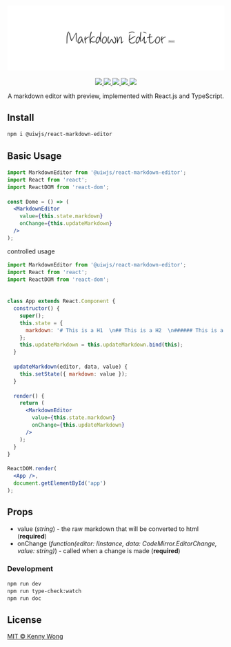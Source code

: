 <p align="center">
  <a href="https://github.com/uiwjs/react-markdown-editor">
    <img src="./website/logo.svg?sanitize=true">
  </a>
</p>

<!--dividing-->

<p align="center">
  <a href="https://github.com/uiwjs/react-markdown-editor/issues">
    <img src="https://img.shields.io/github/issues/uiwjs/react-markdown-editor.svg">
  </a>
  <a href="https://github.com/uiwjs/react-markdown-editor/network">
    <img src="https://img.shields.io/github/forks/uiwjs/react-markdown-editor.svg">
  </a>
  <a href="https://github.com/uiwjs/react-markdown-editor/stargazers">
    <img src="https://img.shields.io/github/stars/uiwjs/react-markdown-editor.svg">
  </a>
  <a href="https://github.com/uiwjs/react-markdown-editor/releases">
    <img src="https://img.shields.io/github/release/uiwjs/react-markdown-editor.svg">
  </a>
  <a href="https://www.npmjs.com/package/@uiwjs/react-markdown-editor">
    <img src="https://img.shields.io/npm/v/@uiwjs/react-markdown-editor.svg">
  </a>
</p>

<p align="center">
  A markdown editor with preview, implemented with React.js and TypeScript.
</p>

## Install

```bash
npm i @uiwjs/react-markdown-editor
```

## Basic Usage

```jsx
import MarkdownEditor from '@uiwjs/react-markdown-editor';
import React from 'react';
import ReactDOM from 'react-dom';

const Dome = () => (
  <MarkdownEditor
    value={this.state.markdown}
    onChange={this.updateMarkdown}
  />
);
```

controlled usage

```jsx
import MarkdownEditor from '@uiwjs/react-markdown-editor';
import React from 'react';
import ReactDOM from 'react-dom';


class App extends React.Component {
  constructor() {
    super();
    this.state = {
      markdown: '# This is a H1  \n## This is a H2  \n###### This is a H6',
    };
    this.updateMarkdown = this.updateMarkdown.bind(this);
  }

  updateMarkdown(editor, data, value) {
    this.setState({ markdown: value });
  }

  render() {
    return (
      <MarkdownEditor
        value={this.state.markdown}
        onChange={this.updateMarkdown}
      />
    );
  }
}

ReactDOM.render(
  <App />,
  document.getElementById('app')
);
```

## Props

- value (*string*) - the raw markdown that will be converted to html (**required**)
- onChange (*function(editor: IInstance, data: CodeMirror.EditorChange, value: string)*) - called when a change is made (**required**)


### Development

```bash
npm run dev
npm run type-check:watch
npm run doc
```

## License

[MIT © Kenny Wong](./LICENSE)